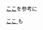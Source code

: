 [ここ](https://www.spinnaker.io/guides/user/applications/create/)を参考に

[ ここ ]( https://www.spinnaker.io/guides/user/applications/configure/ )も